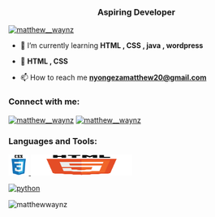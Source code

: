 <h3 align="center">Aspiring Developer</h3>

<p align="left"> <a href="https://twitter.com/matthew__waynz" target="blank"><img src="https://img.shields.io/twitter/follow/matthew__waynz?logo=twitter&style=for-the-badge" alt="matthew__waynz" /></a> </p>

- 🌱 I’m currently learning **HTML , CSS , java , wordpress**

- 💬 **HTML , CSS**

- 📫 How to reach me **nyongezamatthew20@gmail.com**

<h3 align="left">Connect with me:</h3>
<p align="left">
<a href="https://twitter.com/matthew__waynz" target="blank"><img align="center" src="https://raw.githubusercontent.com/rahuldkjain/github-profile-readme-generator/master/src/images/icons/Social/twitter.svg" alt="matthew__waynz" height="30" width="40" /></a>
<a href="https://instagram.com/matthew__waynz" target="blank"><img align="center" src="https://raw.githubusercontent.com/rahuldkjain/github-profile-readme-generator/master/src/images/icons/Social/instagram.svg" alt="matthew__waynz" height="30" width="40" /></a>
</p>

<h3 align="left">Languages and Tools:</h3>
<p align="left"> <a href="https://www.w3schools.com/css/" target="_blank" rel="noreferrer"> <img src="https://raw.githubusercontent.com/devicons/devicon/master/icons/css3/css3-original-wordmark.svg" alt="css3" width="40" height="40"/> </a> <a href="https://www.w3schools.com/html/" target="_blank" rel="noreferrer"> <img src="https://raw.githubusercontent.com/devicons/devicon/master/icons/html5/html5-original-wordmark.svg" alt="html5" width="200" height="40"/> </a>




  <a href="https://www.w3schools.com/python/" target="_blank" rel="noreferrer"><img src="https://seeklogo.com/images/P/python-logo-A32636CAA3-seeklogo.com.png" alt="python" width="40" height="40"/>  </a>
</p>

<!-- <h3 align="left">Support:</h3>
<p><a href="https://ko-fi.com/nyongezamatthew20"> <img align="left" src="https://cdn.ko-fi.com/cdn/kofi3.png?v=3" height="50" width="210" alt="nyongezamatthew20" /></a></p><br><br> -->

<p><img align="center" src="https://github-readme-stats.vercel.app/api/top-langs?username=matthewwaynz&show_icons=true&locale=en&layout=compact" alt="matthewwaynz" /></p>

